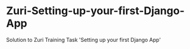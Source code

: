# Zuri-Setting-up-your-first-Django-App
Solution to Zuri Training Task 'Setting up your first Django App'

